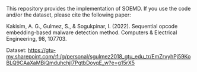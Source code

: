 This repository provides the implementation of SOEMD. If you use the code and/or the dataset, please cite the following paper:

Kakisim, A. G., Gulmez, S., & Sogukpinar, I. (2022). Sequential opcode embedding-based malware detection method. Computers & Electrical Engineering, 98, 107703.

Dataset:
https://gtu-my.sharepoint.com/:f:/g/personal/sgulmez2018_gtu_edu_tr/EmZrvyhPj59KoBLQ9CAaXaMBiQmduhchjI7PgtbDoyqE_w?e=g15rX5
